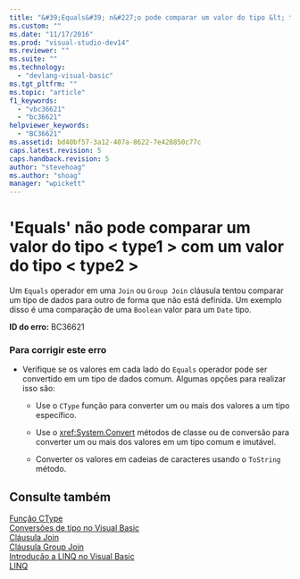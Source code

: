 ```yaml
---
title: "&#39;Equals&#39; n&#227;o pode comparar um valor do tipo &lt; type1 &gt; com um valor do tipo &lt; type2 &gt; | Microsoft Docs"
ms.custom: ""
ms.date: "11/17/2016"
ms.prod: "visual-studio-dev14"
ms.reviewer: ""
ms.suite: ""
ms.technology: 
  - "devlang-visual-basic"
ms.tgt_pltfrm: ""
ms.topic: "article"
f1_keywords: 
  - "vbc36621"
  - "bc36621"
helpviewer_keywords: 
  - "BC36621"
ms.assetid: bd40bf57-3a12-407a-8622-7e428850c77c
caps.latest.revision: 5
caps.handback.revision: 5
author: "stevehoag"
ms.author: "shoag"
manager: "wpickett"
---
```

# &#39;Equals&#39; n&#227;o pode comparar um valor do tipo &lt; type1 &gt; com um valor do tipo &lt; type2 &gt;
Um `Equals` operador em uma `Join` ou `Group Join` cláusula tentou comparar um tipo de dados para outro de forma que não está definida. Um exemplo disso é uma comparação de uma `Boolean` valor para um `Date` tipo.  
  
 **ID do erro:** BC36621  
  
### Para corrigir este erro  
  
-   Verifique se os valores em cada lado do `Equals` operador pode ser convertido em um tipo de dados comum. Algumas opções para realizar isso são:  
  
    -   Use o `CType` função para converter um ou mais dos valores a um tipo específico.  
  
    -   Use o <xref:System.Convert> métodos de classe ou de conversão para converter um ou mais dos valores em um tipo comum e imutável.  
  
    -   Converter os valores em cadeias de caracteres usando o `ToString` método.  
  
## Consulte também  
 [Função CType](../../visual-basic/language-reference/functions/ctype-function.md)   
 [Conversões de tipo no Visual Basic](../../visual-basic/programming-guide/language-features/data-types/type-conversions.md)   
 [Cláusula Join](../../visual-basic/language-reference/queries/join-clause.md)   
 [Cláusula Group Join](../../visual-basic/language-reference/queries/group-join-clause.md)   
 [Introdução a LINQ no Visual Basic](../../visual-basic/programming-guide/language-features/linq/introduction-to-linq.md)   
 [LINQ](../../visual-basic/programming-guide/language-features/linq/index.md)